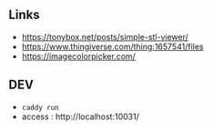 ## Links

- https://tonybox.net/posts/simple-stl-viewer/
- https://www.thingiverse.com/thing:1657541/files
- https://imagecolorpicker.com/

## DEV

- `caddy run` 
- access : http://localhost:10031/

